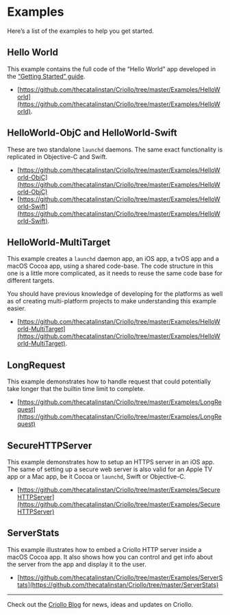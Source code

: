 # Examples

Here’s a list of the examples to help you get started.

## Hello World

This example contains the full code of the “Hello World” app developed in the [“Getting Started” guide](https://github.com/thecatalinstan/Criollo/wiki/Getting-Started).

- [https://github.com/thecatalinstan/Criollo/tree/master/Examples/HelloWorld](https://github.com/thecatalinstan/Criollo/tree/master/Examples/HelloWorld). 

## HelloWorld-ObjC and HelloWorld-Swift

These are two standalone `launchd` daemons. The same exact functionality is replicated in Objective-C and Swift.

- [https://github.com/thecatalinstan/Criollo/tree/master/Examples/HelloWorld-ObjC](https://github.com/thecatalinstan/Criollo/tree/master/Examples/HelloWorld-ObjC)
- [https://github.com/thecatalinstan/Criollo/tree/master/Examples/HelloWorld-Swift](https://github.com/thecatalinstan/Criollo/tree/master/Examples/HelloWorld-Swift). 

## HelloWorld-MultiTarget

This example creates a `launchd` daemon app, an iOS app, a tvOS app and a macOS Cocoa app, using a shared code-base. The code structure in this one is a little more complicated, as it needs to reuse the same code base for different targets.

You should have previous knowledge of developing for the platforms as well as of creating multi-platform projects to make understanding this example easier.

- [https://github.com/thecatalinstan/Criollo/tree/master/Examples/HelloWorld-MultiTarget](https://github.com/thecatalinstan/Criollo/tree/master/Examples/HelloWorld-MultiTarget).

## LongRequest

This example demonstrates how to handle request that could potentially take longer that the builtin time limit to complete.

- [https://github.com/thecatalinstan/Criollo/tree/master/Examples/LongRequest](https://github.com/thecatalinstan/Criollo/tree/master/Examples/LongRequest)

## SecureHTTPServer

This example demonstrates how to setup an HTTPS server in an iOS app. The same of setting up a secure web server is also valid for an Apple TV app or  a Mac app, be it Cocoa or `launchd`, Swift or Objective-C.

- [https://github.com/thecatalinstan/Criollo/tree/master/Examples/SecureHTTPServer](https://github.com/thecatalinstan/Criollo/tree/master/Examples/SecureHTTPServer)

## ServerStats

This example illustrates how to embed a Criollo HTTP server inside a macOS Cocoa app. It also shows how you can control and get info about the server from the app and display it to the user.

- [https://github.com/thecatalinstan/Criollo/tree/master/Examples/ServerStats](https://github.com/thecatalinstan/Criollo/tree/master/ServerStats)

---

Check out the [Criollo Blog](https://criollo.io/blog) for news, ideas and updates on Criollo.
